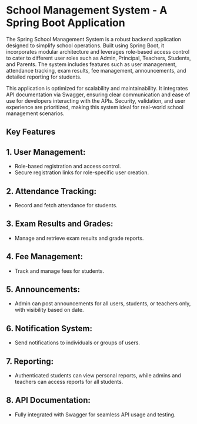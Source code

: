 School Management System - A Spring Boot Application
===

The Spring School Management System is a robust backend application designed to simplify school operations. Built using Spring Boot, it incorporates modular architecture and leverages role-based access control to cater to different user roles such as Admin, Principal, Teachers, Students, and Parents. The system includes features such as user management, attendance tracking, exam results, fee management, announcements, and detailed reporting for students.

This application is optimized for scalability and maintainability. It integrates API documentation via Swagger, ensuring clear communication and ease of use for developers interacting with the APIs. Security, validation, and user experience are prioritized, making this system ideal for real-world school management scenarios.

Key Features
--
## 1.	User Management:
* Role-based registration and access control.
* Secure registration links for role-specific user creation.

## 2.	Attendance Tracking:
* Record and fetch attendance for students.

## 3.	Exam Results and Grades:
* Manage and retrieve exam results and grade reports.

## 4.	Fee Management:
* Track and manage fees for students.

## 5.	Announcements:
* Admin can post announcements for all users, students, or teachers only, with visibility based on date.

## 6.	Notification System:
* Send notifications to individuals or groups of users.

## 7.	Reporting:
* Authenticated students can view personal reports, while admins and teachers can access reports for all students.

## 8.	API Documentation:
* Fully integrated with Swagger for seamless API usage and testing.
